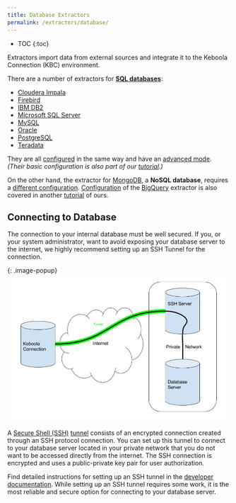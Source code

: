 ```yaml
---
title: Database Extractors
permalink: /extractors/database/
---
```


* TOC
{:toc}

Extractors import data from external sources and integrate it to the Keboola Connection (KBC) environment.

There are a number of extractors for [**SQL databases**](/extractors/database/sqldb/):

- [Cloudera Impala](https://www.cloudera.com/products/apache-hadoop/impala.html)
- [Firebird](http://www.firebirdsql.org/)
- [IBM DB2](http://www.ibm.com/analytics/us/en/technology/db2/)
- [Microsoft SQL Server](https://www.microsoft.com/en-us/sql-server/)
- [MySQL](https://www.mysql.com/)
- [Oracle](http://www.oracle.com/index.html)
- [PostgreSQL](http://www.postgresql.org/)
- [Teradata](http://www.teradata.com)

They are all [configured](/extractors/database/sqldb/#create-new-configuration) in the same way and 
have an [advanced mode](/extractors/database/sqldb/). *(Their basic configuration is also part 
of our [tutorial](/tutorial/load/database/).)* 

On the other hand, the extractor for [MongoDB](https://www.mongodb.com/), a **NoSQL database**, 
requires a [different configuration](/extractors/database/mongodb/). 
[Configuration](/extractors/database/bigquery/) of the [BigQuery](https://cloud.google.com/bigquery/) extractor is also covered in another [tutorial](/tutorial/ad-hoc/) of ours.

## Connecting to Database
The connection to your internal database must be well secured. If you, or your system administrator, 
want to avoid exposing your database server to the internet, we highly recommend setting up an SSH Tunnel for the connection.

{: .image-popup}
![Schema - SSH tunnel](/extractors/database/ssh-tunnel.jpg)

A [Secure Shell (SSH)](https://en.wikipedia.org/wiki/Secure_Shell) [tunnel](https://en.wikipedia.org/wiki/Tunneling_protocol) consists of an encrypted connection created
through an SSH protocol connection. You can set up this tunnel to connect to your database server located in your private network that you do not want
to be accessed directly from the internet. The SSH connection is encrypted and uses a public-private key pair for user authorization.

Find detailed instructions for setting up an SSH tunnel in the [developer documentation](https://developers.keboola.com/integrate/database/).
While setting up an SSH tunnel requires some work, it is the most reliable and secure option for connecting to your database server.
